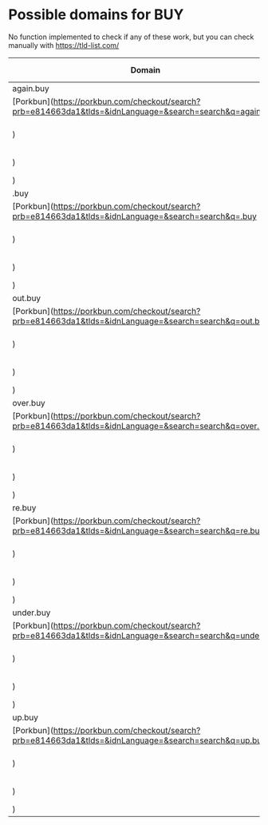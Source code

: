 # Possible domains for BUY

No function implemented to check if any of these work, but you can check manually with https://tld-list.com/

| Domain | Porkbun | NameCheap | Google Domains |
|---|---|---|---|
| again.buy | [Porkbun](https://porkbun.com/checkout/search?prb=e814663da1&tlds=&idnLanguage=&search=search&q=again.buy) | [Namecheap](https://www.namecheap.com/domains/registration/results/?domain=again.buy) | [Google](https://domains.google.com/registrar/search?searchTerm=again.buy) |
| .buy | [Porkbun](https://porkbun.com/checkout/search?prb=e814663da1&tlds=&idnLanguage=&search=search&q=.buy) | [Namecheap](https://www.namecheap.com/domains/registration/results/?domain=.buy) | [Google](https://domains.google.com/registrar/search?searchTerm=.buy) |
| out.buy | [Porkbun](https://porkbun.com/checkout/search?prb=e814663da1&tlds=&idnLanguage=&search=search&q=out.buy) | [Namecheap](https://www.namecheap.com/domains/registration/results/?domain=out.buy) | [Google](https://domains.google.com/registrar/search?searchTerm=out.buy) |
| over.buy | [Porkbun](https://porkbun.com/checkout/search?prb=e814663da1&tlds=&idnLanguage=&search=search&q=over.buy) | [Namecheap](https://www.namecheap.com/domains/registration/results/?domain=over.buy) | [Google](https://domains.google.com/registrar/search?searchTerm=over.buy) |
| re.buy | [Porkbun](https://porkbun.com/checkout/search?prb=e814663da1&tlds=&idnLanguage=&search=search&q=re.buy) | [Namecheap](https://www.namecheap.com/domains/registration/results/?domain=re.buy) | [Google](https://domains.google.com/registrar/search?searchTerm=re.buy) |
| under.buy | [Porkbun](https://porkbun.com/checkout/search?prb=e814663da1&tlds=&idnLanguage=&search=search&q=under.buy) | [Namecheap](https://www.namecheap.com/domains/registration/results/?domain=under.buy) | [Google](https://domains.google.com/registrar/search?searchTerm=under.buy) |
| up.buy | [Porkbun](https://porkbun.com/checkout/search?prb=e814663da1&tlds=&idnLanguage=&search=search&q=up.buy) | [Namecheap](https://www.namecheap.com/domains/registration/results/?domain=up.buy) | [Google](https://domains.google.com/registrar/search?searchTerm=up.buy) |

